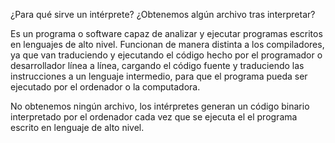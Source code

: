 ¿Para qué sirve un intérprete? ¿Obtenemos algún archivo tras interpretar? 

Es un programa o software capaz de analizar y ejecutar programas escritos en lenguajes de alto nivel.
Funcionan de manera distinta a los compiladores, ya que van traduciendo y ejecutando el código hecho por
el programador o desarrollador línea a línea, cargando el código fuente y traduciendo las instrucciones a un
 lenguaje intermedio, para que el programa pueda ser ejecutado por el ordenador o la computadora.   

  

No obtenemos ningún archivo, los intérpretes generan un código binario interpretado por el ordenador cada vez que se ejecuta el el programa escrito en lenguaje de alto nivel. 
